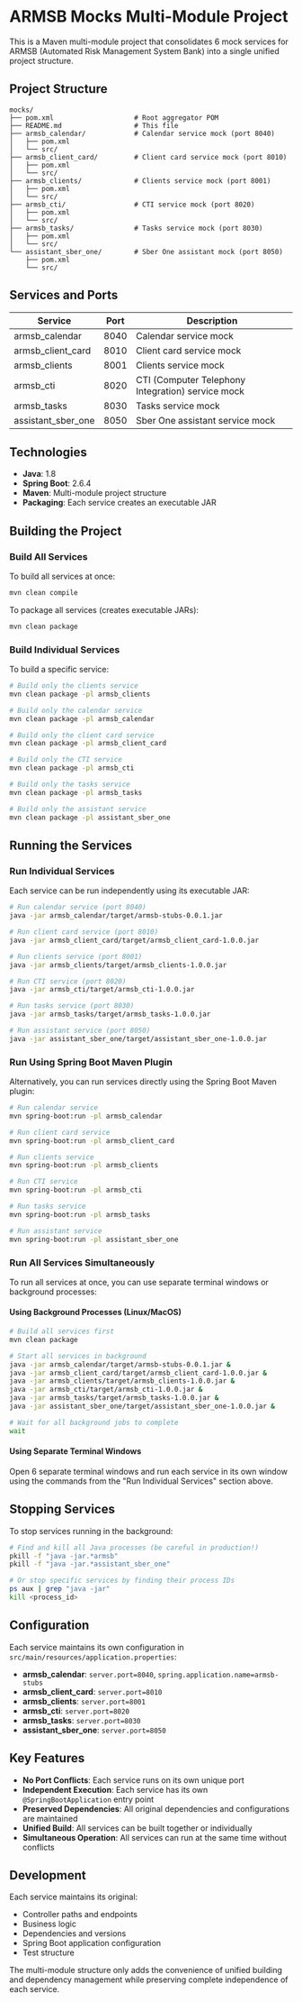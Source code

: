 # ARMSB Mocks Multi-Module Project

This is a Maven multi-module project that consolidates 6 mock services for ARMSB (Automated Risk Management System Bank) into a single unified project structure.

## Project Structure

```
mocks/
├── pom.xml                    # Root aggregator POM
├── README.md                  # This file
├── armsb_calendar/            # Calendar service mock (port 8040)
│   ├── pom.xml
│   └── src/
├── armsb_client_card/         # Client card service mock (port 8010)
│   ├── pom.xml
│   └── src/
├── armsb_clients/             # Clients service mock (port 8001)
│   ├── pom.xml
│   └── src/
├── armsb_cti/                 # CTI service mock (port 8020)
│   ├── pom.xml
│   └── src/
├── armsb_tasks/               # Tasks service mock (port 8030)
│   ├── pom.xml
│   └── src/
└── assistant_sber_one/        # Sber One assistant mock (port 8050)
    ├── pom.xml
    └── src/
```

## Services and Ports

| Service | Port | Description |
|---------|------|-------------|
| armsb_calendar | 8040 | Calendar service mock |
| armsb_client_card | 8010 | Client card service mock |
| armsb_clients | 8001 | Clients service mock |
| armsb_cti | 8020 | CTI (Computer Telephony Integration) service mock |
| armsb_tasks | 8030 | Tasks service mock |
| assistant_sber_one | 8050 | Sber One assistant service mock |

## Technologies

- **Java**: 1.8
- **Spring Boot**: 2.6.4
- **Maven**: Multi-module project structure
- **Packaging**: Each service creates an executable JAR

## Building the Project

### Build All Services

To build all services at once:

```bash
mvn clean compile
```

To package all services (creates executable JARs):

```bash
mvn clean package
```

### Build Individual Services

To build a specific service:

```bash
# Build only the clients service
mvn clean package -pl armsb_clients

# Build only the calendar service  
mvn clean package -pl armsb_calendar

# Build only the client card service
mvn clean package -pl armsb_client_card

# Build only the CTI service
mvn clean package -pl armsb_cti

# Build only the tasks service
mvn clean package -pl armsb_tasks

# Build only the assistant service
mvn clean package -pl assistant_sber_one
```

## Running the Services

### Run Individual Services

Each service can be run independently using its executable JAR:

```bash
# Run calendar service (port 8040)
java -jar armsb_calendar/target/armsb-stubs-0.0.1.jar

# Run client card service (port 8010)
java -jar armsb_client_card/target/armsb_client_card-1.0.0.jar

# Run clients service (port 8001)
java -jar armsb_clients/target/armsb_clients-1.0.0.jar

# Run CTI service (port 8020)
java -jar armsb_cti/target/armsb_cti-1.0.0.jar

# Run tasks service (port 8030)
java -jar armsb_tasks/target/armsb_tasks-1.0.0.jar

# Run assistant service (port 8050)
java -jar assistant_sber_one/target/assistant_sber_one-1.0.0.jar
```

### Run Using Spring Boot Maven Plugin

Alternatively, you can run services directly using the Spring Boot Maven plugin:

```bash
# Run calendar service
mvn spring-boot:run -pl armsb_calendar

# Run client card service
mvn spring-boot:run -pl armsb_client_card

# Run clients service
mvn spring-boot:run -pl armsb_clients

# Run CTI service
mvn spring-boot:run -pl armsb_cti

# Run tasks service
mvn spring-boot:run -pl armsb_tasks

# Run assistant service
mvn spring-boot:run -pl assistant_sber_one
```

### Run All Services Simultaneously

To run all services at once, you can use separate terminal windows or background processes:

#### Using Background Processes (Linux/MacOS)

```bash
# Build all services first
mvn clean package

# Start all services in background
java -jar armsb_calendar/target/armsb-stubs-0.0.1.jar &
java -jar armsb_client_card/target/armsb_client_card-1.0.0.jar &
java -jar armsb_clients/target/armsb_clients-1.0.0.jar &
java -jar armsb_cti/target/armsb_cti-1.0.0.jar &
java -jar armsb_tasks/target/armsb_tasks-1.0.0.jar &
java -jar assistant_sber_one/target/assistant_sber_one-1.0.0.jar &

# Wait for all background jobs to complete
wait
```

#### Using Separate Terminal Windows

Open 6 separate terminal windows and run each service in its own window using the commands from the "Run Individual Services" section above.

## Stopping Services

To stop services running in the background:

```bash
# Find and kill all Java processes (be careful in production!)
pkill -f "java -jar.*armsb"
pkill -f "java -jar.*assistant_sber_one"

# Or stop specific services by finding their process IDs
ps aux | grep "java -jar"
kill <process_id>
```

## Configuration

Each service maintains its own configuration in `src/main/resources/application.properties`:

- **armsb_calendar**: `server.port=8040`, `spring.application.name=armsb-stubs`
- **armsb_client_card**: `server.port=8010`
- **armsb_clients**: `server.port=8001`
- **armsb_cti**: `server.port=8020`
- **armsb_tasks**: `server.port=8030`
- **assistant_sber_one**: `server.port=8050`

## Key Features

- **No Port Conflicts**: Each service runs on its own unique port
- **Independent Execution**: Each service has its own `@SpringBootApplication` entry point
- **Preserved Dependencies**: All original dependencies and configurations are maintained
- **Unified Build**: All services can be built together or individually
- **Simultaneous Operation**: All services can run at the same time without conflicts

## Development

Each service maintains its original:
- Controller paths and endpoints
- Business logic
- Dependencies and versions
- Spring Boot application configuration
- Test structure

The multi-module structure only adds the convenience of unified building and dependency management while preserving complete independence of each service.